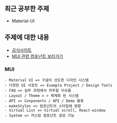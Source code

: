 ## 최근 공부한 주제

- Material-UI

## 주제에 대한 내용

- <a href="https://material-ui.com">공식사이트</a>
  <br />
- <a href="https://github.com/jihongzzang/reactPratice/pull/4">MUI 관련 컴포넌트 보러가기</a>

### MUI

```
- Material UI => 구글이 선도한 디자인 시스템
- 다양한 UI 서포트 => Example Project / Design Tools
- FAQ => 실무 과정에서 마주할 이슈들
- Layout / Theme = > 체계화 된 시스템
- API => Conponents / API / Demo 활용
- makeStyles => 컴포넌트의 스타일에 영향
- Virtual List => Virtual scroll, React-window
- Syetem => 커스텀 컴포넌트 생성 가능
```
